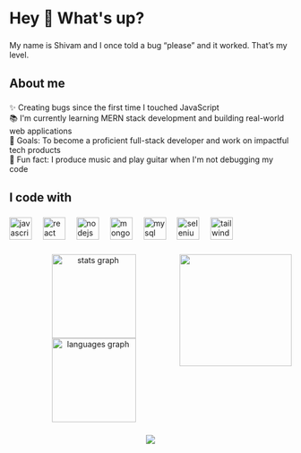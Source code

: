 <h1 align="left">Hey 👋 What's up?</h1>

###

<p align="left">My name is Shivam and I once told a bug “please” and it worked. That’s my level.</p>

###

<h2 align="left">About me</h2>

###

<p align="left">✨ Creating bugs since the first time I touched JavaScript<br>📚 I'm currently learning MERN stack development and building real-world web applications<br>🎯 Goals: To become a proficient full-stack developer and work on impactful tech products<br>🎲 Fun fact: I produce music and play guitar when I'm not debugging my code</p>

###

<h2 align="left">I code with</h2>

###

<div align="left">
  <img src="https://cdn.jsdelivr.net/gh/devicons/devicon/icons/javascript/javascript-original.svg" height="40" alt="javascript logo"  />
  <img width="12" />
  <img src="https://cdn.jsdelivr.net/gh/devicons/devicon/icons/react/react-original.svg" height="40" alt="react logo"  />
  <img width="12" />
  <img src="https://cdn.jsdelivr.net/gh/devicons/devicon/icons/nodejs/nodejs-original.svg" height="40" alt="nodejs logo"  />
  <img width="12" />
  <img src="https://cdn.simpleicons.org/mongodb/47A248" height="40" alt="mongodb logo"  />
  <img width="12" />
  <img src="https://cdn.simpleicons.org/mysql/4479A1" height="40" alt="mysql logo"  />
  <img width="12" />
  <img src="https://cdn.simpleicons.org/selenium/43B02A" height="40" alt="selenium logo"  />
  <img width="12" />
  <img src="https://cdn.simpleicons.org/tailwindcss/06B6D4" height="40" alt="tailwindcss logo"  />
</div>

###

<img align="right" height="200" src="https://media0.giphy.com/media/v1.Y2lkPTc5MGI3NjExZ2xpNWM4dTFsdXpqZzBodWdxZ3Btenkzd2R2Mmh3cGdsbjYzNzhuNiZlcD12MV9pbnRlcm5hbF9naWZfYnlfaWQmY3Q9Zw/IgpcauIUVTu3SzJ0fA/giphy.gif"  />

###

<div align="center">
  <img src="https://github-readme-stats.vercel.app/api?username=epicshivam&hide_title=false&hide_rank=false&show_icons=true&include_all_commits=true&count_private=true&disable_animations=false&theme=dracula&locale=en&hide_border=false&order=1" height="150" alt="stats graph"  />
  <img src="https://github-readme-stats.vercel.app/api/top-langs?username=epicshivam&locale=en&hide_title=false&layout=compact&card_width=320&langs_count=5&theme=dracula&hide_border=false&order=2" height="150" alt="languages graph"  />
</div>

###

<div align="center">
  <img src="https://profile-counter.glitch.me/epicshivam/count.svg?"  />
</div>

###
